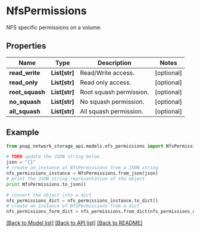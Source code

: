 # NfsPermissions

NFS specific permissions on a volume.

## Properties

Name | Type | Description | Notes
------------ | ------------- | ------------- | -------------
**read_write** | **List[str]** | Read/Write access. | [optional] 
**read_only** | **List[str]** | Read only access. | [optional] 
**root_squash** | **List[str]** | Root squash permission. | [optional] 
**no_squash** | **List[str]** | No squash permission. | [optional] 
**all_squash** | **List[str]** | All squash permission. | [optional] 

## Example

```python
from pnap_network_storage_api.models.nfs_permissions import NfsPermissions

# TODO update the JSON string below
json = "{}"
# create an instance of NfsPermissions from a JSON string
nfs_permissions_instance = NfsPermissions.from_json(json)
# print the JSON string representation of the object
print NfsPermissions.to_json()

# convert the object into a dict
nfs_permissions_dict = nfs_permissions_instance.to_dict()
# create an instance of NfsPermissions from a dict
nfs_permissions_form_dict = nfs_permissions.from_dict(nfs_permissions_dict)
```
[[Back to Model list]](../README.md#documentation-for-models) [[Back to API list]](../README.md#documentation-for-api-endpoints) [[Back to README]](../README.md)


